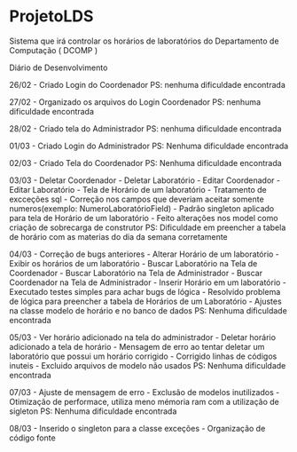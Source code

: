 ﻿# ProjetoLDS
Sistema que irá controlar os horários de laboratórios do Departamento de Computação ( DCOMP )

Diário de Desenvolvimento

26/02 - Criado Login do Coordenador
PS: nenhuma dificuldade encontrada

27/02 - Organizado os arquivos do Login Coordenador
PS: nenhuma dificuldade encontrada

28/02 - Criado tela do Administrador
PS: nenhuma dificuldade encontrada

01/03 - Criado Login do Administrador
PS: Nenhuma dificuldade encontrada

02/03 - Criado Tela do Coordenador
PS: Nenhuma dificuldade encontrada

03/03 - Deletar Coordenador
      - Deletar Laboratório
      - Editar Coordenador
      - Editar Laboratório
      - Tela de Horário de um laboratório
      - Tratamento de excceções sql
      - Correção nos campos que deveriam aceitar somente numeros(exemplo: NumeroLaboratórioField)
      - Padrão singleton aplicado para tela de Horário de um laboratório
      - Feito alterações nos model como criação de sobrecarga de construtor
PS: Dificuldade em preencher a tabela de horário com as materias do dia da semana corretamente

04/03 - Correção de bugs anteriores
      - Alterar Horário de um laboratório
      - Exibir os horários de um laboratório
      - Buscar Laboratório na Tela de Coordenador
      - Buscar Laboratório na Tela de Administrador
      - Buscar Coordenador na Tela de Administrador
      - Inserir Horário em um laboratório
      - Executado testes simples para achar bugs de lógica
      - Resolvido problema de lógica para preencher a tabela de Horários de um Laboratório
      - Ajustes na classe modelo de horário e no banco de dados
PS: Nenhuma dificuldade encontrada

05/03 - Ver horário adicionado na tela do administrador
      - Deletar horário adicionado a tela de horário
      - Mensagem de erro ao tentar deletar um laboratório que possui um horário corrigido
      - Corrigido linhas de códigos inuteis
      - Excluido arquivos de modelo não usados
PS: Nenhuma dificuldade encontrada

07/03 - Ajuste de mensagem de erro
      - Exclusão de modelos inutilizados
      - Otimização de performace, utiliza meno mémoria ram com a utilização de sigleton
PS: Nenhuma dificuldade encontrada

08/03 - Inserido o singleton para a classe exceções
      - Organização de código fonte